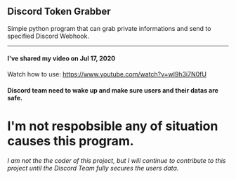 ## Discord Token Grabber
Simple python program that can grab private informations and send to specified Discord Webhook.

____

#### I've shared my video on Jul 17, 2020
Watch how to use: https://www.youtube.com/watch?v=wI9h3i7N0fU


#### Discord team need to wake up and make sure users and their datas are safe.
# I'm not respobsible any of situation causes this program.



###### I am not the the coder of this project, but I will continue to contribute to this project until the Discord Team fully secures the users data.


